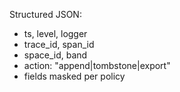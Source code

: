 Structured JSON:
- ts, level, logger
- trace_id, span_id
- space_id, band
- action: "append|tombstone|export"
- fields masked per policy

